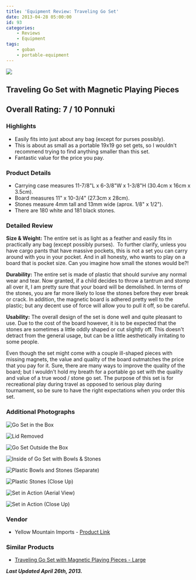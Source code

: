 ```yaml
---
title: 'Equipment Review: Traveling Go Set'
date: 2013-04-28 05:00:00
id: 93
categories:
	- Reviews
	- Equipment
tags:
	- goban
	- portable-equipment
---
```


![](/images/2010/09/travelgoset.jpg)

## Traveling Go Set with Magnetic Playing Pieces

## Over­all Rat­ing: 7 / 10 Ponnuki

### High­lights

*   Easily fits into just about any bag (except for purses possibly).
*   This is about as small as a portable 19x19 go set gets, so I wouldn't recommend trying to find anything smaller than this set.
*   Fantastic value for the price you pay.

### Prod­uct Details

*   Carrying case measures 11-7/8"L x 6-3/8"W x 1-3/8"H (30.4cm x 16cm x 3.5cm).
*   Board measures 11" x 10-3/4" (27.3cm x 28cm).
*   Stones measure 4mm tall and 13mm wide (aprox. 1/8" x 1/2").
*   There are 180 white and 181 black stones.
<!--more-->

### Detailed Review

**Size &amp; Weight:** The entire set is as light as a feather and easily fits in practically any bag (except possibly purses).  To further clarify, unless you have cargo pants that have massive pockets, this is not a set you can carry around with you in your pocket. And in all honesty, who wants to play on a board that is pocket size. Can you imagine how small the stones would be?!

**Dura­bil­ity:** The entire set is made of plastic that should survive any normal wear and tear. Now granted, if a child decides to throw a tantrum and stomp all over it, I am pretty sure that your board will be demolished. In terms of the stones, you are far more likely to lose the stones before they ever break or crack. In addition, the magnetic board is adhered pretty well to the plastic; but any decent use of force will allow you to pull it off, so be careful.

**Usabil­ity:** The overall design of the set is done well and quite pleasant to use. Due to the cost of the board however, it is to be expected that the stones are sometimes a little oddly shaped or cut slightly off. This doesn't detract from the general usage, but can be a little aesthetically irritating to some people.

Even though the set might come with a couple ill-shaped pieces with missing magnets, the value and quality of the board outmatches the price that you pay for it. Sure, there are many ways to improve the quality of the board; but I wouldn't hold my breath for a portable go set with the quality and value of a true wood / stone go set. The purpose of this set is for recreational play during travel as opposed to serious play during tournament, so be sure to have the right expectations when you order this set.

### Addi­tional Photographs

![Go Set in the Box](/images/2010/09/travelgoset2.jpg)

![Lid Removed](/images/2010/09/travelgoset3.jpg)

![Go Set Outside the Box](/images/2010/09/travelgoset4.jpg)

![Inside of Go Set with Bowls &amp; Stones](/images/2010/09/travelgoset5.jpg)

![Plastic Bowls and Stones (Separate)](/images/2010/09/travelgoset6.jpg)

![Plastic Stones (Close Up)](/images/2010/09/travelgoset7.jpg)

![Set in Action (Aerial View)](/images/2010/09/travelgoset8.jpg)

![ Set in Action (Close Up)](/images/2010/09/travelgoset9.jpg)

### Ven­dor

* Yellow Mountain Imports - [Product Link](https://www.ymimports.com/p-1629-traveling-go-set-with-magnetic-playing-pieces.aspx#.UW7m07VlnJI)

### Sim­i­lar Products

*   [Traveling Go Set with Magnetic Playing Pieces - Large](http://www.amazon.com/gp/product/B005A29Z5Y/ref=as_li_ss_tl?ie=UTF8&amp;camp=1789&amp;creative=390957&amp;creativeASIN=B005A29Z5Y&amp;linkCode=as2&amp;tag=be09a-20)

_**Last Updated April 26th, 2013.**_
